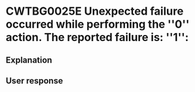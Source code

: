 # CWTBG0025E Unexpected failure occurred while performing the ''0'' action. The reported failure is: ''1'':

## Explanation

## User response